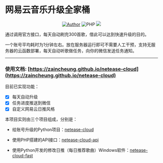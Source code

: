 # 网易云音乐升级全家桶

<p align="center">
    <a href="https://github.com/ZainCheung"><img alt="Author" src="https://img.shields.io/badge/author-ZainCheung-blueviolet"/></a>
    <img alt="PHP" src="https://img.shields.io/badge/code-Python-success"/>
    <img src="https://github-visitor-badge.glitch.me/badge?page_id=ZainCheung.netease-cloud"/>
</p>
通过调用官方接口，每天自动刷完300首歌，借此可以达到快速升级的目的。

一个账号平均耗时为1分钟左右。放在服务器运行即可不需要人工干预，支持无服务器的云函数部署，每天自动听歌做任务，向你的微信发送任务通知。

------



### 使用文档: [https://zaincheung.github.io/netease-cloud](https://zaincheung.github.io/netease-cloud)



目前已实现功能：


- [x]  每天自动升级
- [x] 任务进度推送到微信
- [x] 自定义网易云日推风格

本项目实则由三个项目组成，分别是：

- 给账号升级的Python项目：[netease-cloud](https://github.com/ZainCheung/netease-cloud)

- 使用PHP搭建的API接口：[netease-cloud-api](https://github.com/ZainCheung/netease-cloud-api)

- 使用Python开发的修改日推（每日推荐歌曲）Windows软件：[netease-cloud-fast](https://github.com/ZainCheung/netease-cloud-fastplay)
